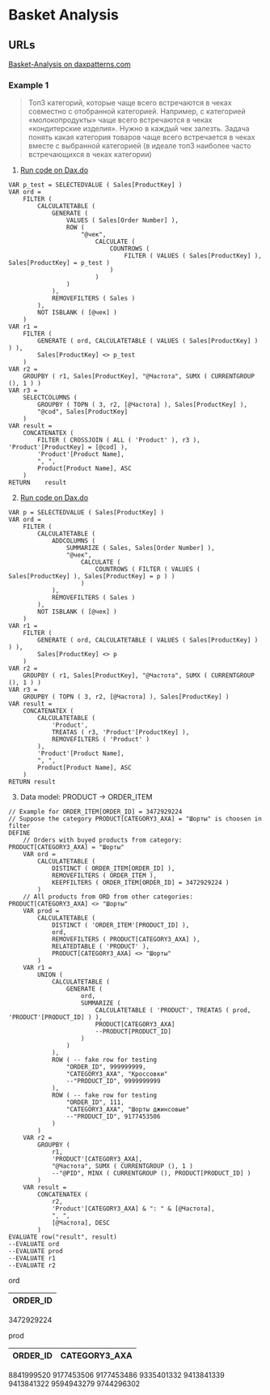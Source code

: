 # Basket Analysis

## URLs
[Basket-Analysis on daxpatterns.com](https://www.daxpatterns.com/basket-analysis/)


### Example 1
> Топ3 категорий, которые чаще всего встречаются в чеках совместно с отобранной категорией. Например, с категорией «молокопродукты» чаще всего встречаются в чеках «кондитерские изделия». Нужно в каждый чек залезть.
> Задача понять какая категория товаров чаще всего встречается в чеках вместе с выбранной категорией (в идеале топ3 наиболее часто встречающихся в чеках категории)

1) [Run code on Dax.do](https://dax.do/rKt1jW3ncLGGBw/)

```
VAR p_test = SELECTEDVALUE ( Sales[ProductKey] )
VAR ord =
    FILTER (
        CALCULATETABLE (
            GENERATE (
                VALUES ( Sales[Order Number] ),
                ROW (
                    "@чек",
                        CALCULATE (
                            COUNTROWS (
                                FILTER ( VALUES ( Sales[ProductKey] ), Sales[ProductKey] = p_test )
                            )
                        )
                )
            ),
            REMOVEFILTERS ( Sales )
        ),
        NOT ISBLANK ( [@чек] )
    )
VAR r1 =
    FILTER (
        GENERATE ( ord, CALCULATETABLE ( VALUES ( Sales[ProductKey] ) ) ),
        Sales[ProductKey] <> p_test
    )
VAR r2 =
    GROUPBY ( r1, Sales[ProductKey], "@Частота", SUMX ( CURRENTGROUP (), 1 ) )
VAR r3 =
    SELECTCOLUMNS (
        GROUPBY ( TOPN ( 3, r2, [@Частота] ), Sales[ProductKey] ),
        "@cod", Sales[ProductKey]
    )
VAR result =
    CONCATENATEX (
        FILTER ( CROSSJOIN ( ALL ( 'Product' ), r3 ), 'Product'[ProductKey] = [@cod] ),
        'Product'[Product Name],
        ", ",
        Product[Product Name], ASC
    )
RETURN    result
```

2. [Run code on Dax.do](https://dax.do/PSPrcrkpr3ePLQ/)

```
VAR p = SELECTEDVALUE ( Sales[ProductKey] )
VAR ord =
    FILTER (
        CALCULATETABLE (
            ADDCOLUMNS (
                SUMMARIZE ( Sales, Sales[Order Number] ),
                "@чек",
                    CALCULATE (
                        COUNTROWS ( FILTER ( VALUES ( Sales[ProductKey] ), Sales[ProductKey] = p ) )
                    )
            ),
            REMOVEFILTERS ( Sales )
        ),
        NOT ISBLANK ( [@чек] )
    )
VAR r1 =
    FILTER (
        GENERATE ( ord, CALCULATETABLE ( VALUES ( Sales[ProductKey] ) ) ),
        Sales[ProductKey] <> p
    )
VAR r2 =
    GROUPBY ( r1, Sales[ProductKey], "@Частота", SUMX ( CURRENTGROUP (), 1 ) )
VAR r3 =
    GROUPBY ( TOPN ( 3, r2, [@Частота] ), Sales[ProductKey] )
VAR result =
    CONCATENATEX (
        CALCULATETABLE (
            'Product',
            TREATAS ( r3, 'Product'[ProductKey] ),
            REMOVEFILTERS ( 'Product' )
        ),
        'Product'[Product Name],
        ", ",
        Product[Product Name], ASC
    )
RETURN result
```

3. Data model: PRODUCT -> ORDER_ITEM

```
// Example for ORDER_ITEM[ORDER_ID] = 3472929224
// Suppose the category PRODUCT[CATEGORY3_AXA] = "Шорты" is choosen in filter
DEFINE
    // Orders with buyed products from category: PRODUCT[CATEGORY3_AXA] = "Шорты"
    VAR ord =
        CALCULATETABLE (
            DISTINCT ( ORDER_ITEM[ORDER_ID] ),
            REMOVEFILTERS ( ORDER_ITEM ),
            KEEPFILTERS ( ORDER_ITEM[ORDER_ID] = 3472929224 )
        )
    // All products from ORD from other categories: PRODUCT[CATEGORY3_AXA] <> "Шорты"
    VAR prod =
        CALCULATETABLE (
            DISTINCT ( 'ORDER_ITEM'[PRODUCT_ID] ),
            ord,
            REMOVEFILTERS ( PRODUCT[CATEGORY3_AXA] ),
            RELATEDTABLE ( 'PRODUCT' ),
            PRODUCT[CATEGORY3_AXA] <> "Шорты"
        )
    VAR r1 =
        UNION (
            CALCULATETABLE (
                GENERATE (
                    ord,
                    SUMMARIZE (
                        CALCULATETABLE ( 'PRODUCT', TREATAS ( prod, 'PRODUCT'[PRODUCT_ID] ) ),
                        PRODUCT[CATEGORY3_AXA]
                        --PRODUCT[PRODUCT_ID]
                    )
                )
            ),
            ROW ( -- fake row for testing
                "ORDER_ID", 999999999,
                "CATEGORY3_AXA", "Кроссовки"
                --"PRODUCT_ID", 9999999999
            ),
            ROW ( -- fake row for testing
                "ORDER_ID", 111,
                "CATEGORY3_AXA", "Шорты джинсовые"
                --"PRODUCT_ID", 9177453506
            )
        )
    VAR r2 =
        GROUPBY (
            r1,
            'PRODUCT'[CATEGORY3_AXA],
            "@Частота", SUMX ( CURRENTGROUP (), 1 )
            --"@PID", MINX ( CURRENTGROUP (), PRODUCT[PRODUCT_ID] )
        )
    VAR result =
        CONCATENATEX (
            r2,
            'Product'[CATEGORY3_AXA] & ": " & [@Частота],
            ", ",
            [@Частота], DESC
        )
EVALUATE row("result", result)
--EVALUATE ord
--EVALUATE prod
--EVALUATE r1
--EVALUATE r2
```
ord

ORDER_ID |
--- |
3472929224

prod

ORDER_ID | CATEGORY3_AXA
--- | --- |
8841999520
9177453506
9177453486
9335401332
9413841339
9413841322
9594943279
9744296302
